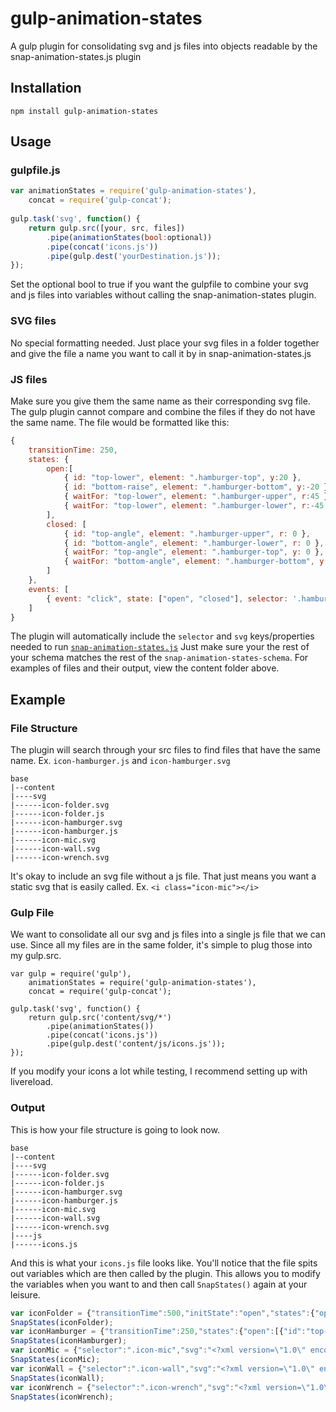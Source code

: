 # gulp-animation-states
A gulp plugin for consolidating svg and js files into objects readable by the snap-animation-states.js plugin

## Installation
```
npm install gulp-animation-states
```

## Usage

### gulpfile.js
```js
var animationStates = require('gulp-animation-states'),
    concat = require('gulp-concat');
    
gulp.task('svg', function() {
    return gulp.src([your, src, files])
        .pipe(animationStates(bool:optional))
        .pipe(concat('icons.js'))
        .pipe(gulp.dest('yourDestination.js'));
});
```

Set the optional bool to true if you want the gulpfile to combine your svg and js files into variables without calling the snap-animation-states plugin.

### SVG files
No special formatting needed. Just place your svg files in a folder together and give the file a name you want to call it by in snap-animation-states.js

### JS files
Make sure you give them the same name as their corresponding svg file.  The gulp plugin cannot compare and combine the files if they do not have the same name.  The file would be formatted like this:
```js
{
    transitionTime: 250,
    states: {
        open:[
            { id: "top-lower", element: ".hamburger-top", y:20 },
            { id: "bottom-raise", element: ".hamburger-bottom", y:-20 },
            { waitFor: "top-lower", element: ".hamburger-upper", r:45 },
            { waitFor: "top-lower", element: ".hamburger-lower", r:-45 },
        ],
        closed: [
            { id: "top-angle", element: ".hamburger-upper", r: 0 },
            { id: "bottom-angle", element: ".hamburger-lower", r: 0 },						
            { waitFor: "top-angle", element: ".hamburger-top", y: 0 },
            { waitFor: "bottom-angle", element: ".hamburger-bottom", y: 0 },
        ]
    },
    events: [
        { event: "click", state: ["open", "closed"], selector: '.hamburger-animate' }
    ]
}
```

The plugin will automatically include the `selector` and `svg` keys/properties needed to run [`snap-animation-states.js`](https://github.com/bkdiehl/snap-animation-states) Just make sure your the rest of your schema matches the rest of the `snap-animation-states-schema`.  For examples of files and their output, view the content folder above.

## Example

### File Structure

The plugin will search through your src files to find files that have the same name. 
Ex. `icon-hamburger.js` and `icon-hamburger.svg`
```
base
|--content
|----svg
|------icon-folder.svg
|------icon-folder.js
|------icon-hamburger.svg
|------icon-hamburger.js
|------icon-mic.svg
|------icon-wall.svg
|------icon-wrench.svg
```
It's okay to include an svg file without a js file.  That just means you want a static svg that is easily called. 
Ex. `<i class="icon-mic"></i>`

### Gulp File

We want to consolidate all our svg and js files into a single js file that we can use.  Since all my files are in the same folder, it's simple to plug those into my gulp.src.
```
var gulp = require('gulp'),
    animationStates = require('gulp-animation-states'),
    concat = require('gulp-concat');
    
gulp.task('svg', function() {
    return gulp.src('content/svg/*')
        .pipe(animationStates())
        .pipe(concat('icons.js'))
        .pipe(gulp.dest('content/js/icons.js'));
});
```
If you modify your icons a lot while testing, I recommend setting up with livereload.

### Output

This is how your file structure is going to look now.
```
base
|--content
|----svg
|------icon-folder.svg
|------icon-folder.js
|------icon-hamburger.svg
|------icon-hamburger.js
|------icon-mic.svg
|------icon-wall.svg
|------icon-wrench.svg
|----js
|------icons.js
```
And this is what your `icons.js` file looks like.  You'll notice that the file spits out variables which are then called by the plugin.  This allows you to modify the variables when you want to and then call `SnapStates()` again at your leisure.
```js
var iconFolder = {"transitionTime":500,"initState":"open","states":{"open":[{"id":"outline-open","element":".cover","path":"M3.5,51.5L54.5,51.5L62.415,24.29L31.915,24.255L23.915,29.49L11.415,29.49L3.5,51.5"}],"closed":[{"id":"outline-close","element":".cover","path":"M3.5,51.5L54.5,51.5L54.5,17.8L24,17.765L16,23L3.5,23L3.5,51.5"}],"hover":[{"id":"bounce-up","element":".folder","y":-2,"transitionTime":100,"repeat":{"times":1}},{"id":"bounce-side","waitFor":"bounce-up","element":".folder","y":0,"transitionTime":100}]},"events":[{"event":"click","state":["closed","open"]},{"event":"mouseenter","state":"hover"}],"selector":".icon-folder","svg":"<?xml version=\"1.0\" encoding=\"UTF-8\" standalone=\"no\"?>\n<!DOCTYPE svg PUBLIC \"-//W3C//DTD SVG 1.1//EN\" \"http://www.w3.org/Graphics/SVG/1.1/DTD/svg11.dtd\">\n<svg width=\"100%\" height=\"100%\" viewBox=\"0 0 64 64\" version=\"1.1\" xmlns=\"http://www.w3.org/2000/svg\" xmlns:xlink=\"http://www.w3.org/1999/xlink\" xml:space=\"preserve\" style=\"fill-rule:evenodd;clip-rule:evenodd;stroke-linecap:round;stroke-linejoin:round;stroke-miterlimit:1.5;\">\n\t<g class=\"folder\">\n\t\t<path d=\"M3.5,51.5L3.5,14.664L18.375,14.5L18.413,17.765L54.459,17.765L54.5,51.5L3.5,51.5Z\" style=\"fill:none;stroke:#000;stroke-width:3px;\"/>\n\t\t<path class=\"cover\" d=\"M3.5,51.5L54.5,51.5L54.5,17.8L24,17.765L16,23L3.5,23L3.5,51.5\" style=\"stroke:#000;stroke-width:3px;\"/>\n\t</g>\n</svg>\n"};
SnapStates(iconFolder);
var iconHamburger = {"transitionTime":250,"states":{"open":[{"id":"top-lower","element":".hamburger-top","y":20},{"id":"bottom-raise","element":".hamburger-bottom","y":-20},{"waitFor":"top-lower","element":".hamburger-upper","r":45},{"waitFor":"top-lower","element":".hamburger-lower","r":-45}],"closed":[{"id":"top-angle","element":".hamburger-upper","r":0},{"id":"bottom-angle","element":".hamburger-lower","r":0},{"waitFor":"top-angle","element":".hamburger-top","y":0},{"waitFor":"bottom-angle","element":".hamburger-bottom","y":0}]},"events":[{"event":"click","state":["open","closed"],"selector":".hamburger-animate"}],"selector":".icon-hamburger","svg":"<?xml version=\"1.0\" encoding=\"UTF-8\" standalone=\"no\"?>\r\n<!DOCTYPE svg PUBLIC \"-//W3C//DTD SVG 1.1//EN\" \"http://www.w3.org/Graphics/SVG/1.1/DTD/svg11.dtd\">\r\n<svg width=\"100%\" height=\"100%\" viewBox=\"0 0 65 60\" version=\"1.1\" xmlns=\"http://www.w3.org/2000/svg\" xmlns:xlink=\"http://www.w3.org/1999/xlink\" xml:space=\"preserve\" style=\"fill-rule:evenodd;clip-rule:evenodd;stroke-linejoin:round;stroke-miterlimit:1.5;\">\r\n\t<g class=\"hamburger-group\" fill=\"none\" stroke=\"#000\" stroke-width=\"10\">\r\n\t\t<g class=\"hamburger-upper\">\r\n\t\t\t<path class=\"hamburger-top\" d=\"m 5,10 55,0\" />\r\n\t\t\t<path class=\"hamburger-middle\" d=\"m 5,30 55,0\" />\r\n\t\t</g>\r\n\t\t<g class=\"hamburger-lower\">\r\n\t\t\t<path class=\"hamburger-bottom\" d=\"m 5,50 55,0\" />\r\n\t\t</g>\r\n\t</g>\r\n</svg>"};
SnapStates(iconHamburger);
var iconMic = {"selector":".icon-mic","svg":"<?xml version=\"1.0\" encoding=\"UTF-8\" standalone=\"no\"?>\n<!DOCTYPE svg PUBLIC \"-//W3C//DTD SVG 1.1//EN\" \"http://www.w3.org/Graphics/SVG/1.1/DTD/svg11.dtd\">\n<svg width=\"100%\" height=\"100%\" viewBox=\"0 0 65 65\" version=\"1.1\" xmlns=\"http://www.w3.org/2000/svg\" xmlns:xlink=\"http://www.w3.org/1999/xlink\" xml:space=\"preserve\" style=\"fill-rule:evenodd;clip-rule:evenodd;stroke-linecap:round;stroke-linejoin:round;stroke-miterlimit:1.5;\">\n    <path d=\"M17.257,26.752L17.257,30.407C17.257,39.047 24.087,46.062 32.5,46.062C40.913,46.062 47.743,39.047 47.743,30.407L47.743,26.752\" style=\"fill:none;stroke:#000;stroke-width:5.42px;\"/>\n    <path d=\"M51.824,61.149C51.824,58.061 48.633,55.554 44.703,55.554L20.297,55.554C16.367,55.554 13.176,58.061 13.176,61.149\"/>\n    <path d=\"M32.5,46.062L32.5,58.351\" style=\"fill:none;stroke:#000;stroke-width:5.42px;\"/>\n    <path d=\"M39.076,12.426C39.076,8.797 36.129,5.851 32.5,5.851C28.871,5.851 25.924,8.797 25.924,12.426L25.924,30.793C25.924,34.422 28.871,37.368 32.5,37.368C36.129,37.368 39.076,34.422 39.076,30.793L39.076,12.426Z\" style=\"stroke:#000;stroke-width:5.42px;\"/>\n</svg>\n"};
SnapStates(iconMic);
var iconWall = {"selector":".icon-wall","svg":"<?xml version=\"1.0\" encoding=\"UTF-8\" standalone=\"no\"?>\n<!DOCTYPE svg PUBLIC \"-//W3C//DTD SVG 1.1//EN\" \"http://www.w3.org/Graphics/SVG/1.1/DTD/svg11.dtd\">\n<svg width=\"100%\" height=\"100%\" viewBox=\"0 0 65 65\" version=\"1.1\" xmlns=\"http://www.w3.org/2000/svg\" xmlns:xlink=\"http://www.w3.org/1999/xlink\" xml:space=\"preserve\" style=\"fill-rule:evenodd;clip-rule:evenodd;stroke-linecap:round;stroke-linejoin:round;stroke-miterlimit:1.5;\">\n    <g>\n        <rect class=\"top-left\" x=\"-1.274\" y=\"2.983\" width=\"32.5\" height=\"18\"/>\n        <rect class=\"top-right\" x=\"33.774\" y=\"2.983\" width=\"32.5\" height=\"18\"/>\n        <rect class=\"bottom-left\" x=\"-1.274\" y=\"43.96\" width=\"32.5\" height=\"18\"/>\n        <rect class=\"bottom-right\" x=\"33.774\" y=\"43.96\" width=\"32.5\" height=\"18\"/>\n        <rect class=\"left\" x=\"-1.274\" y=\"23.5\" width=\"15.074\" height=\"18\"/>\n        <rect class=\"right\" x=\"51.213\" y=\"23.5\" width=\"15.074\" height=\"18\"/>\n        <rect class=\"center\" x=\"16.25\" y=\"23.5\" width=\"32.5\" height=\"18\"/>\n    </g>\n</svg>\n"};
SnapStates(iconWall);
var iconWrench = {"selector":".icon-wrench","svg":"<?xml version=\"1.0\" encoding=\"UTF-8\" standalone=\"no\"?>\n<!DOCTYPE svg PUBLIC \"-//W3C//DTD SVG 1.1//EN\" \"http://www.w3.org/Graphics/SVG/1.1/DTD/svg11.dtd\">\n<svg width=\"100%\" height=\"100%\" viewBox=\"0 0 64 64\" version=\"1.1\" xmlns=\"http://www.w3.org/2000/svg\" xmlns:xlink=\"http://www.w3.org/1999/xlink\" xml:space=\"preserve\" style=\"fill-rule:evenodd;clip-rule:evenodd;stroke-linejoin:round;stroke-miterlimit:1.41421;\">\n    <path class=\"wrench\" d=\"M38.017,19.362C37.493,18.125 37.203,16.765 37.203,15.338C37.203,9.636 41.832,5.006 47.534,5.006C48.278,5.006 49.003,5.085 49.702,5.235L44.72,10.216C42.53,12.406 42.53,15.962 44.72,18.152C46.91,20.342 50.466,20.342 52.656,18.152L57.637,13.17C57.787,13.869 57.866,14.594 57.866,15.338C57.866,21.04 53.236,25.669 47.534,25.669C46.107,25.669 44.747,25.379 43.51,24.855L23.714,44.651C24.238,45.888 24.528,47.248 24.528,48.675C24.528,54.377 19.899,59.006 14.197,59.006C13.454,59.006 12.729,58.928 12.03,58.778L17.011,53.797C19.201,51.607 19.201,48.051 17.011,45.861C14.821,43.671 11.265,43.671 9.075,45.861L4.094,50.842C3.944,50.143 3.866,49.418 3.866,48.675C3.866,42.973 8.495,38.344 14.197,38.344C15.624,38.344 16.984,38.634 18.221,39.158L38.017,19.362Z\" style=\"stroke:#000;stroke-width:1px;\"/>\n</svg>\n"};
SnapStates(iconWrench);
```
